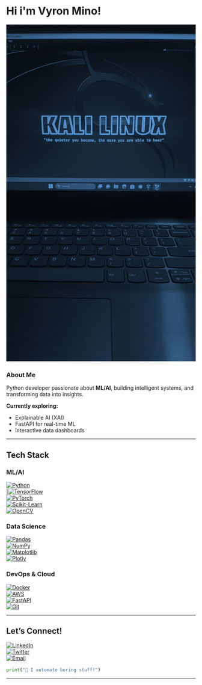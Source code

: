 #  Hi i'm Vyron Mino!
![kali](./kali.jpeg)  
### **About Me**  
Python developer passionate about **ML/AI**, building intelligent systems, and transforming data into insights.  

**Currently exploring:**  
- Explainable AI (XAI)  
- FastAPI for real-time ML  
- Interactive data dashboards  

---

## **Tech Stack**  

### **ML/AI**  
[![Python](https://img.shields.io/badge/Python-3776AB?logo=python&logoColor=white)](https://python.org)  
|[![TensorFlow](https://img.shields.io/badge/TensorFlow-FF6F00?logo=tensorflow&logoColor=white)](https://tensorflow.org)  
[![PyTorch](https://img.shields.io/badge/PyTorch-EE4C2C?logo=pytorch&logoColor=white)](https://pytorch.org)  
[![Scikit-Learn](https://img.shields.io/badge/scikit--learn-F7931E?logo=scikit-learn&logoColor=white)](https://scikit-learn.org)  
[![OpenCV](https://img.shields.io/badge/OpenCV-5C3EE8?logo=opencv&logoColor=white)](https://opencv.org)  

### **Data Science**  
[![Pandas](https://img.shields.io/badge/Pandas-150458?logo=pandas&logoColor=white)](https://pandas.pydata.org)  
[![NumPy](https://img.shields.io/badge/NumPy-013243?logo=numpy&logoColor=white)](https://numpy.org)  
[![Matplotlib](https://img.shields.io/badge/Matplotlib-11557C?logo=matplotlib&logoColor=white)](https://matplotlib.org)  
[![Plotly](https://img.shields.io/badge/Plotly-3F4F75?logo=plotly&logoColor=white)](https://plotly.com)  

### **DevOps & Cloud**  
[![Docker](https://img.shields.io/badge/Docker-2496ED?logo=docker&logoColor=white)](https://docker.com)  
[![AWS](https://img.shields.io/badge/AWS-232F3E?logo=amazon-aws&logoColor=white)](https://aws.amazon.com)  
[![FastAPI](https://img.shields.io/badge/FastAPI-009688?logo=fastapi&logoColor=white)](https://fastapi.tiangolo.com)  
[![Git](https://img.shields.io/badge/Git-F05032?logo=git&logoColor=white)](https://git-scm.com)  

---

## **Let’s Connect!**  
[![LinkedIn](https://img.shields.io/badge/LinkedIn-0077B5?logo=linkedin&logoColor=white)](https://linkedin.com/in/...)  
[![Twitter](https://img.shields.io/badge/Twitter-1DA1F2?logo=twitter&logoColor=white)](https://x.com/...)  
[![Email](https://img.shields.io/badge/Email-D14836?logo=gmail&logoColor=white)](mailto:...)  

```python
print("👾 I automate boring stuff!")  
```

---


